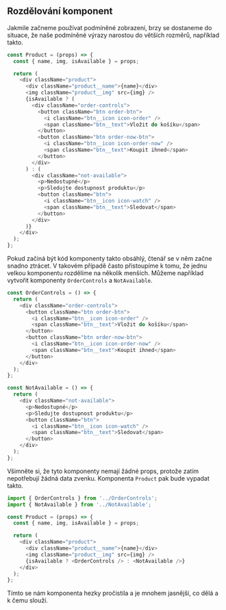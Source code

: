 ## Rozdělování komponent

Jakmile začneme používat podmíněné zobrazení, brzy se dostaneme do situace, že naše podmíněné výrazy narostou do větších rozměrů, například takto.

```js
const Product = (props) => {
  const { name, img, isAvailable } = props;

  return (
    <div className="product">
      <div className="product__name">{name}</div>
      <img className="product__img" src={img} />
      {isAvailable ? (
        <div className="order-controls">
          <button className="btn order-btn">
            <i className="btn__icon icon-order" />
            <span className="btn__text">Vložit do košíku</span>
          </button>
          <button className="btn order-now-btn">
            <i className="btn__icon icon-order-now" />
            <span className="btn__text">Koupit ihned</span>
          </button>
        </div>
      ) : (
        <div className="not-available">
          <p>Nedostupné</p>
          <p>Sledujte dostupnost produktu</p>
          <button className="btn">
            <i className="btn__icon icon-watch" />
            <span className="btn__text">Sledovat</span>
          </button>
        </div>
      )}
    </div>
  );
};
```

Pokud začiná být kód komponenty takto obsáhlý, čtenář se v něm začne snadno ztrácet. V takovém případě často přistoupíme k tomu, že jednu velkou komponentu rozdělíme na několik menších. Můžeme například vytvořit komponenty `OrderControls` a `NotAvailable`.

```js
const OrderControls = () => {
  return (
    <div className="order-controls">
      <button className="btn order-btn">
        <i className="btn__icon icon-order" />
        <span className="btn__text">Vložit do košíku</span>
      </button>
      <button className="btn order-now-btn">
        <i className="btn__icon icon-order-now" />
        <span className="btn__text">Koupit ihned</span>
      </button>
    </div>
  );
};
```

```js
const NotAvailable = () => {
  return (
    <div className="not-available">
      <p>Nedostupné</p>
      <p>Sledujte dostupnost produktu</p>
      <button className="btn">
        <i className="btn__icon icon-watch" />
        <span className="btn__text">Sledovat</span>
      </button>
    </div>
  );
};
```

Všimněte si, že tyto komponenty nemají žádné props, protože zatím nepotřebují žádná data zvenku. Komponenta `Product` pak bude vypadat takto.

```js
import { OrderControls } from '../OrderControls';
import { NotAvailable } from '../NotAvailable';

const Product = (props) => {
  const { name, img, isAvailable } = props;

  return (
    <div className="product">
      <div className="product__name">{name}</div>
      <img className="product__img" src={img} />
      {isAvailable ? <OrderControls /> : <NotAvailable />}
    </div>
  );
};
```

Tímto se nám komponenta hezky pročistila a je mnohem jasnější, co dělá a k čemu slouží.
